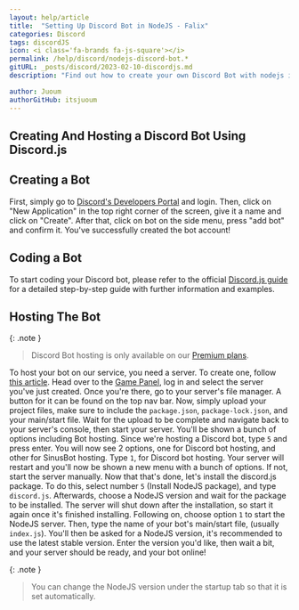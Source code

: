 ```yaml
---
layout: help/article
title:  "Setting Up Discord Bot in NodeJS - Falix"
categories: Discord
tags: discordJS
icon: <i class='fa-brands fa-js-square'></i>
permalink: /help/discord/nodejs-discord-bot.*
gitURL: _posts/discord/2023-02-10-discordjs.md
description: "Find out how to create your own Discord Bot with nodejs in Falix"

author: Juoum
authorGitHub: itsjuoum
---
```


## Creating And Hosting a Discord Bot Using Discord.js

## Creating a Bot

First, simply go to [Discord's Developers Portal](https://discord.com/developers/applications) and login.
Then, click on "New Application" in the top right corner of the screen, give it a name and click on "Create".
After that, click on bot on the side menu, press "add bot" and confirm it.
You've successfully created the bot account!

## Coding a Bot

To start coding your Discord bot, please refer to the official [Discord.js guide](https://discordjs.guide) for a detailed step-by-step guide with further information and examples.

## Hosting The Bot

{: .note }
> Discord Bot hosting is only available on our [Premium plans](https://falixnodes.net/minecraft-server-hosting).

To host your bot on our service, you need a server.
To create one, follow [this article](https://help.falixnodes.net/falix/general/getting-started/#creating-a-server).
Head over to the [Game Panel](https://panel.falixnodes.net), log in and select the server you've just created.
Once you're there, go to your server's file manager. A button for it can be found on the top nav bar.
Now, simply upload your project files, make sure to include the `package.json`, `package-lock.json`, and your main/start file. Wait for the upload to be complete and navigate back to your server's console, then start your server.
You'll be shown a bunch of options including Bot hosting. Since we're hosting a Discord bot, type `5` and press enter.
You will now see 2 options, one for Discord bot hosting, and other for SinusBot hosting. Type `1`, for Discord bot hosting.
Your server will restart and you'll now be shown a new menu with a bunch of options. If not, start the server manually. Now that that's done, let's install the discord.js package. To do this, select number `5` (Install NodeJS package), and type `discord.js`. Afterwards, choose a NodeJS version and wait for the package to be installed. The server will shut down after the installation, so start it again once it's finished installing. Following on, choose option `1` to start the NodeJS server. Then, type the name of your bot's main/start file, (usually `index.js`).
You'll then be asked for a NodeJS version, it's recommended to use the latest stable version.
Enter the version you'd like, then wait a bit, and your server should be ready, and your bot online!

{: .note }
> You can change the NodeJS version under the startup tab so that it is set automatically.
